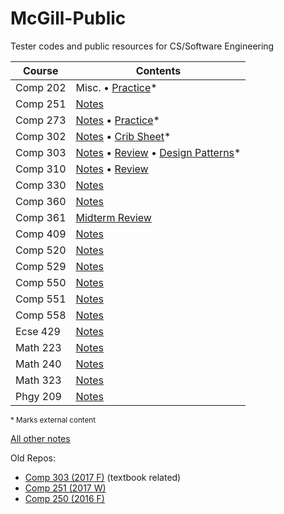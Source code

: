# McGill-Public
Tester codes and public resources for CS/Software Engineering

| Course | Contents |
|---|---|
| Comp 202 | Misc. &bull; [Practice](https://www.allanwang.ca/notes/mcgill/comp202/)* |
| Comp 251 | [Notes](Comp-251/notes.md) |
| Comp 273 | [Notes](Comp-273/notes.md) &bull; [Practice](https://www.allanwang.ca/notes/mcgill/comp273/practice/)* |
| Comp 302 | [Notes](Comp-302/notes.md) &bull; [Crib Sheet](Comp-302/final/final.pdf)* |
| Comp 303 | [Notes](Comp-303/notes.md) &bull; [Review](Comp-303/final.md) &bull; [Design Patterns](https://github.com/AllanWang/Design-Patterns/blob/master/java.md)* |
| Comp 310 | [Notes](Comp-310/notes.md) &bull; [Review](Comp-310/final.md) |
| Comp 330 | [Notes](Comp-330/notes.md) |
| Comp 360 | [Notes](Comp-360/notes.md) |
| Comp 361 | [Midterm Review](Comp-361/midterm.md) |
| Comp 409 | [Notes](Comp-409/notes.md) |
| Comp 520 | [Notes](Comp-520/notes.md) |
| Comp 529 | [Notes](Comp-529/notes.md) |
| Comp 550 | [Notes](Comp-550/notes.md) |
| Comp 551 | [Notes](Comp-551/notes.pdf) |
| Comp 558 | [Notes](Comp-558/notes.md) |
| Ecse 429 | [Notes](Ecse-429/notes.md) |
| Math 223 | [Notes](Math-223/notes.pdf) |
| Math 240 | [Notes](Math-240/notes.pdf) |
| Math 323 | [Notes](Math-323/final.pdf) |
| Phgy 209 | [Notes](Phgy-209/notes.md) |

<sub>* Marks external content</sub>

[All other notes](https://www.allanwang.ca/notes/mcgill/)

Old Repos:

* [Comp 303 (2017 F)](https://github.com/AllanWang/Comp-303) (textbook related)
* [Comp 251 (2017 W)](https://github.com/AllanWang/Comp251)
* [Comp 250 (2016 F)](https://github.com/AllanWang/Comp250)

